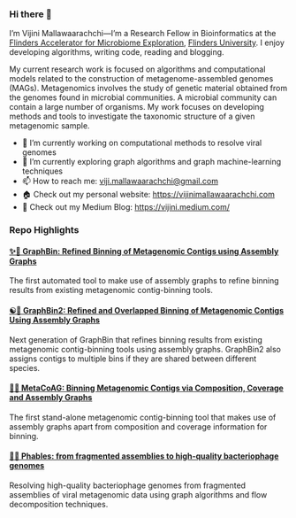 ### Hi there 👋

I’m Vijini Mallawaarachchi—I’m a Research Fellow in Bioinformatics at the [Flinders Accelerator for Microbiome Exploration](https://fame.flinders.edu.au/), [Flinders University](https://www.flinders.edu.au/). I enjoy developing algorithms, writing code, reading and blogging.

My current research work is focused on algorithms and computational models related to the construction of metagenome-assembled genomes (MAGs). Metagenomics involves the study of genetic material obtained from the genomes found in microbial communities. A microbial community can contain a large number of organisms. My work focuses on developing methods and tools to investigate the taxonomic structure of a given metagenomic sample.

- 🔭 I’m currently working on computational methods to resolve viral genomes
- 🌱 I’m currently exploring graph algorithms and graph machine-learning techniques
- 📫 How to reach me: viji.mallawaarachchi@gmail.com
- 🏠 Check out my personal website: https://vijinimallawaarachchi.com
- 📝 Check out my Medium Blog: https://vijini.medium.com/

### Repo Highlights

#### [✨🧬 GraphBin: Refined Binning of Metagenomic Contigs using Assembly Graphs](https://github.com/metagentools/GraphBin)
The first automated tool to make use of assembly graphs to refine binning results from existing metagenomic contig-binning tools.

#### [☯️🧬 GraphBin2: Refined and Overlapped Binning of Metagenomic Contigs Using Assembly Graphs](https://github.com/metagentools/GraphBin2)
Next generation of GraphBin that refines binning results from existing metagenomic contig-binning tools using assembly graphs. GraphBin2 also assigns contigs to multiple bins if they are shared between different species.

#### [🚦🧬 MetaCoAG: Binning Metagenomic Contigs via Composition, Coverage and Assembly Graphs](https://github.com/metagentools/MetaCoAG)
The first stand-alone metagenomic contig-binning tool that makes use of assembly graphs apart from composition and coverage information for binning.

#### [🫧🧬 Phables: from fragmented assemblies to high-quality bacteriophage genomes](https://github.com/Vini2/phables)
Resolving high-quality bacteriophage genomes from fragmented assemblies of viral metagenomic data using graph algorithms and flow decomposition techniques.

<!--
![Vini2's github stats](https://github-readme-stats.vercel.app/api?username=Vini2&show_icons=true&theme=buefy)

**Vini2/Vini2** is a ✨ _special_ ✨ repository because its `README.md` (this file) appears on your GitHub profile.

Here are some ideas to get you started:

-->

